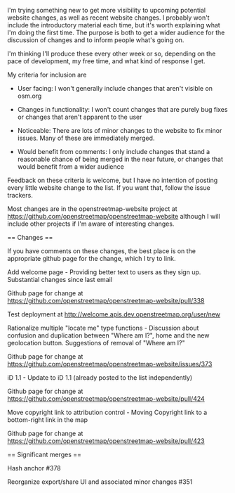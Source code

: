 I'm trying something new to get more visibility to upcoming potential 
website changes, as well as recent website changes. I probably won't 
include the introductory material each time, but it's worth explaining 
what I'm doing the first time. The purpose is both to get a wider 
audience for the discussion of changes and to inform people what's going 
on. 

I'm thinking I'll produce these every other week or so, depending on the 
pace of development, my free time, and what kind of response I get. 

My criteria for inclusion are 

* User facing: I won't generally include changes that aren't visible on 
osm.org 

* Changes in functionality: I won't count changes that are purely bug 
fixes or changes that aren't apparent to the user 

* Noticeable: There are lots of minor changes to the website to fix 
minor issues. Many of these are immediately merged. 

* Would benefit from comments: I only include changes that stand a 
reasonable chance of being merged in the near future, or changes that 
would benefit from a wider audience 

Feedback on these criteria is welcome, but I have no intention of 
posting every little website change to the list. If you want that, 
follow the issue trackers. 

Most changes are in the openstreetmap-website project at 
https://github.com/openstreetmap/openstreetmap-website although I will 
include other projects if I'm aware of interesting changes. 

== Changes == 

If you have comments on these changes, the best place is on the 
appropriate github page for the change, which I try to link. 

Add welcome page - Providing better text to users as they sign up. 
Substantial changes since last email 

Github page for change at https://github.com/openstreetmap/openstreetmap-website/pull/338 

Test deployment at http://welcome.apis.dev.openstreetmap.org/user/new 

Rationalize multiple "locate me" type functions - Discussion about 
confusion and duplication between "Where am I?", home and the new 
geolocation button. Suggestions of removal of "Where am I?" 

Github page for change at https://github.com/openstreetmap/openstreetmap-website/issues/373 

iD 1.1 - Update to iD 1.1 (already posted to the list independently) 

Github page for change at https://github.com/openstreetmap/openstreetmap-website/pull/424 

Move copyright link to attribution control - Moving Copyright link to a 
bottom-right link in the map 

Github page for change at https://github.com/openstreetmap/openstreetmap-website/pull/423 

== Significant merges == 

Hash anchor #378 

Reorganize export/share UI and associated minor changes #351 


